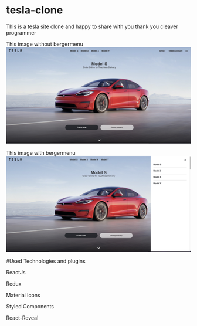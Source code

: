 # tesla-clone

This is a tesla site clone and happy to share with you thank you cleaver programmer

This image without bergermenu
![Clone1!](./public/images/Screenshot%202022-06-25%20at%2023.16.25.png)

This image with bergermenu
![Clone1!](./public/images/Screenshot%202022-06-25%20at%2023.16.43.png)

#Used Technologies and plugins

ReactJs

Redux

Material Icons

Styled Components

React-Reveal

